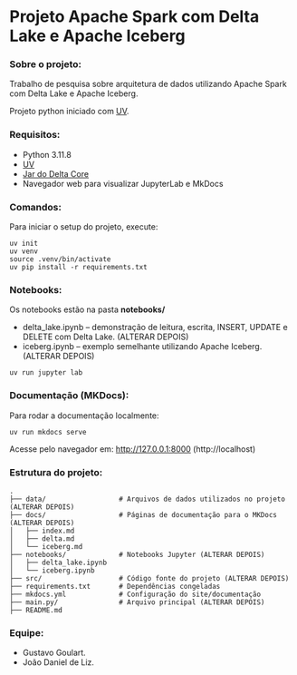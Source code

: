 # Projeto Apache Spark com Delta Lake e Apache Iceberg

### Sobre o projeto:
Trabalho de pesquisa sobre arquitetura de dados utilizando Apache Spark com Delta Lake e Apache Iceberg.

Projeto python iniciado com [UV](https://github.com/astral-sh/uv).

### Requisitos:
- Python 3.11.8
- [UV](https://github.com/astral-sh/uv)
- [Jar do Delta Core](https://repo1.maven.org/maven2/io/delta/delta-core_2.12/2.4.0/delta-core_2.12-2.4.0.jar) 
- Navegador web para visualizar JupyterLab e MkDocs

### Comandos:
Para iniciar o setup do projeto, execute:

```
uv init
uv venv
source .venv/bin/activate
uv pip install -r requirements.txt
```

### Notebooks:
Os notebooks estão na pasta **notebooks/**
* delta_lake.ipynb – demonstração de leitura, escrita, INSERT, UPDATE e DELETE com Delta Lake. (ALTERAR DEPOIS)
* iceberg.ipynb – exemplo semelhante utilizando Apache Iceberg. (ALTERAR DEPOIS)
```
uv run jupyter lab
``` 

### Documentação (MKDocs):
Para rodar a documentação localmente:
```
uv run mkdocs serve
```
Acesse pelo navegador em: http://127.0.0.1:8000 (http://localhost)

### Estrutura do projeto:
```
.
├── data/                  # Arquivos de dados utilizados no projeto (ALTERAR DEPOIS)
├── docs/                  # Páginas de documentação para o MKDocs (ALTERAR DEPOIS)
│   ├── index.md
│   ├── delta.md
│   └── iceberg.md
├── notebooks/             # Notebooks Jupyter (ALTERAR DEPOIS)
│   ├── delta_lake.ipynb
│   └── iceberg.ipynb
├── src/                   # Código fonte do projeto (ALTERAR DEPOIS)
├── requirements.txt       # Dependências congeladas
├── mkdocs.yml             # Configuração do site/documentação
├── main.py/               # Arquivo principal (ALTERAR DEPOIS)
├── README.md 
```

### Equipe:
- Gustavo Goulart.
- João Daniel de Liz.
